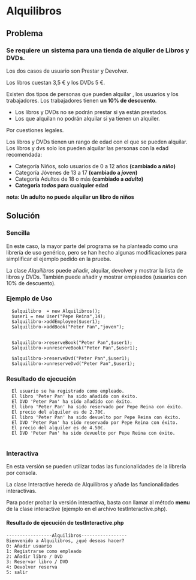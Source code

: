 # Alquilibros
## Problema

### Se requiere un sistema para una tienda de alquiler de Libros y DVDs.

Los dos casos de usuario son Prestar y Devolver.

Los libros cuestan 3,5 € y los DVDs 5 €.

Existen dos tipos de personas que pueden alquilar , los usuarios y los trabajadores. Los trabajadores tienen **un
10% de descuento**.

* Los libros y DVDs no se podrán prestar si ya están prestados.
* Los que alquilan no podrán alquilar si ya tienen un alquiler.

Por cuestiones legales.

Los libros y DVDs tienen un rango de edad con el que se pueden alquilar. Los libros y dvs solo los pueden alquilar
las personas con la edad recomendada:

* Categoría Niños, solo usuarios de 0 a 12 años **(cambiado a *niño*)**
* Categoría Jóvenes de 13 a 17 **(cambiado a *joven*)**
* Categoría Adultos de 18 o más **(cambiado a *adulto*)**
* **Categoría *todos* para cualquier edad**

**nota: Un adulto no puede alquilar un libro de niños**

## Solución

### Sencilla
En este caso, la mayor parte del programa se ha planteado como una librería de uso genérico, pero se han hecho algunas modificaciones para simplificar el ejemplo pedido en la prueba.

La clase *Alquilibros* puede añadir, alquilar, devolver y mostrar la lista de libros y DVDs. También puede añadir y mostrar empleados (usuarios con 10% de descuento).

### Ejemplo de Uso
```
  $alquilibro  = new Alquilibros();
  $user1 = new User("Pepe Reina",14);
  $alquilibro->addEmployee($user1);
  $alquilibro->addBook("Peter Pan","joven");


  $alquilibro->reserveBook("Peter Pan",$user1);
  $alquilibro->unreserveBook("Peter Pan",$user1);

  $alquilibro->reserveDvd("Peter Pan",$user1);
  $alquilibro->unreserveDvd("Peter Pan",$user1);
  ```
### Resultado de ejecución
```
  El usuario se ha registrado como empleado.
  El libro 'Peter Pan' ha sido añadido con éxito.
  El DVD 'Peter Pan' ha sido añadido con éxito.
  El libro 'Peter Pan' ha sido reservado por Pepe Reina con éxito.
  El precio del alquiler es de 2.70€.
  El libro 'Peter Pan' ha sido devuelto por Pepe Reina con éxito.
  El DVD 'Peter Pan' ha sido reservado por Pepe Reina con éxito.
  El precio del alquiler es de 4.50€.
  El DVD 'Peter Pan' ha sido devuelto por Pepe Reina con éxito.
  
  ```
### Interactiva

En esta versión se pueden utilizar todas las funcionalidades de la librería por consola. 

La clase Interactive hereda de Alquilibros y añade las funcionalidades interactivas. 

Para poder probar la versión interactiva, basta con llamar al método **menu** de la clase interactive (ejemplo en el archivo testInteractive.php).

#### Resultado de ejecución de testInteractive.php

```
-----------------Alquilibros-----------------
Bienvenido a Alquilibros, ¿qué deseas hacer?
0: Añadir usuario
1: Registrarse como empleado
2: Añadir libro / DVD
3: Reservar libro / DVD 
4: Devolver reserva
5: salir

```


  
